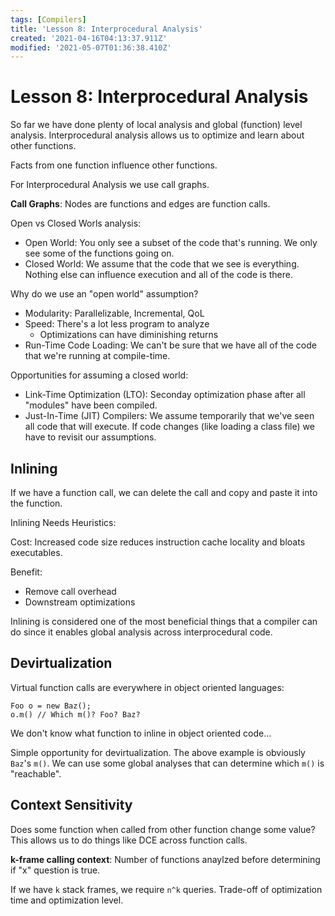 ```yaml
---
tags: [Compilers]
title: 'Lesson 8: Interprocedural Analysis'
created: '2021-04-16T04:13:37.911Z'
modified: '2021-05-07T01:36:38.410Z'
---
```


# Lesson 8: Interprocedural Analysis

So far we have done plenty of local analysis and global (function) level analysis. Interprocedural analysis allows us to optimize and learn about other functions.

Facts from one function influence other functions.

For Interprocedural Analysis we use call graphs.

**Call Graphs**: Nodes are functions and edges are function calls.

Open vs Closed Worls analysis:
- Open World: You only see a subset of the code that's running. We only see some of the functions going on.
- Closed World: We assume that the code that we see is everything. Nothing else can influence execution and all of the code is there.

Why do we use an "open world" assumption?
- Modularity: Parallelizable, Incremental, QoL
- Speed: There's a lot less program to analyze
  - Optimizations can have diminishing returns
- Run-Time Code Loading: We can't be sure that we have all of the code that we're running at compile-time.

Opportunities for assuming a closed world:
- Link-Time Optimization (LTO): Seconday optimization phase after all "modules" have been compiled.
- Just-In-Time (JIT) Compilers: We assume temporarily that we've seen all code that will execute. If code changes (like loading a class file) we have to revisit our assumptions.

## Inlining

If we have a function call, we can delete the call and copy and paste it into the function.

Inlining Needs Heuristics:

Cost: Increased code size reduces instruction cache locality and bloats executables.

Benefit: 
- Remove call overhead
- Downstream optimizations

Inlining is considered one of the most beneficial things that a compiler can do since it enables global analysis across interprocedural code.

## Devirtualization

Virtual function calls are everywhere in object oriented languages:

```
Foo o = new Baz();
o.m() // Which m()? Foo? Baz?
```

We don't know what function to inline in object oriented code...

Simple opportunity for devirtualization. The above example is obviously `Baz`'s `m()`. We can use some global analyses that can determine which `m()` is "reachable".

## Context Sensitivity

Does some function when called from other function change some value? This allows us to do things like DCE across function calls.

**k-frame calling context**: Number of functions anaylzed before determining if "x" question is true.

If we have `k` stack frames, we require `n^k` queries. Trade-off of optimization time and optimization level.


